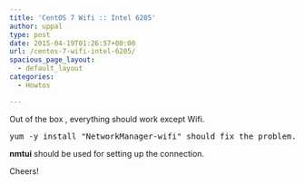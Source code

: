 ```yaml
---
title: 'CentOS 7 Wifi :: Intel 6205'
author: uppal
type: post
date: 2015-04-19T01:26:57+00:00
url: /centos-7-wifi-intel-6205/
spacious_page_layout:
  - default_layout
categories:
  - Howtos

---
```

Out of the box , everything should work except Wifi.

<pre class="brush: bash; title: ; notranslate" title="">yum -y install "NetworkManager-wifi" should fix the problem.
</pre>

**nmtui** should be used for setting up the connection.

Cheers!

<!-- AdSense Now! Lite: PreFiltered - NoAds [ WP is not in the loop. ] -->